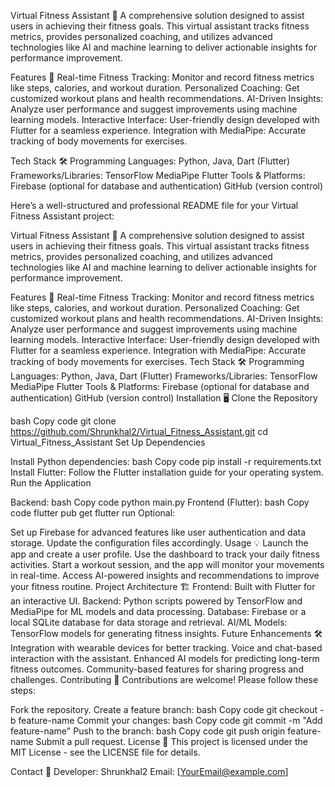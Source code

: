 Virtual Fitness Assistant 💪
A comprehensive solution designed to assist users in achieving their fitness goals. This virtual assistant tracks fitness metrics, provides personalized coaching, and utilizes advanced technologies like AI and machine learning to deliver actionable insights for performance improvement.

Features 🚀
Real-time Fitness Tracking: Monitor and record fitness metrics like steps, calories, and workout duration.
Personalized Coaching: Get customized workout plans and health recommendations.
AI-Driven Insights: Analyze user performance and suggest improvements using machine learning models.
Interactive Interface: User-friendly design developed with Flutter for a seamless experience.
Integration with MediaPipe: Accurate tracking of body movements for exercises.

Tech Stack 🛠️
Programming Languages: Python, Java, Dart (Flutter)
Frameworks/Libraries:
TensorFlow
MediaPipe
Flutter
Tools & Platforms:
Firebase (optional for database and authentication)
GitHub (version control)


Here’s a well-structured and professional README file for your Virtual Fitness Assistant project:

Virtual Fitness Assistant 💪
A comprehensive solution designed to assist users in achieving their fitness goals. This virtual assistant tracks fitness metrics, provides personalized coaching, and utilizes advanced technologies like AI and machine learning to deliver actionable insights for performance improvement.

Features 🚀
Real-time Fitness Tracking: Monitor and record fitness metrics like steps, calories, and workout duration.
Personalized Coaching: Get customized workout plans and health recommendations.
AI-Driven Insights: Analyze user performance and suggest improvements using machine learning models.
Interactive Interface: User-friendly design developed with Flutter for a seamless experience.
Integration with MediaPipe: Accurate tracking of body movements for exercises.
Tech Stack 🛠️
Programming Languages: Python, Java, Dart (Flutter)
Frameworks/Libraries:
TensorFlow
MediaPipe
Flutter
Tools & Platforms:
Firebase (optional for database and authentication)
GitHub (version control)
Installation 🖥️
Clone the Repository

bash
Copy code
git clone https://github.com/Shrunkhal2/Virtual_Fitness_Assistant.git
cd Virtual_Fitness_Assistant
Set Up Dependencies

Install Python dependencies:
bash
Copy code
pip install -r requirements.txt
Install Flutter: Follow the Flutter installation guide for your operating system.
Run the Application

Backend:
bash
Copy code
python main.py
Frontend (Flutter):
bash
Copy code
flutter pub get
flutter run
Optional:

Set up Firebase for advanced features like user authentication and data storage. Update the configuration files accordingly.
Usage 💡
Launch the app and create a user profile.
Use the dashboard to track your daily fitness activities.
Start a workout session, and the app will monitor your movements in real-time.
Access AI-powered insights and recommendations to improve your fitness routine.
Project Architecture 🏗️
Frontend: Built with Flutter for an interactive UI.
Backend: Python scripts powered by TensorFlow and MediaPipe for ML models and data processing.
Database: Firebase or a local SQLite database for data storage and retrieval.
AI/ML Models: TensorFlow models for generating fitness insights.
Future Enhancements 🛠️
Integration with wearable devices for better tracking.
Voice and chat-based interaction with the assistant.
Enhanced AI models for predicting long-term fitness outcomes.
Community-based features for sharing progress and challenges.
Contributing 🤝
Contributions are welcome! Please follow these steps:

Fork the repository.
Create a feature branch:
bash
Copy code
git checkout -b feature-name
Commit your changes:
bash
Copy code
git commit -m "Add feature-name"
Push to the branch:
bash
Copy code
git push origin feature-name
Submit a pull request.
License 📜
This project is licensed under the MIT License - see the LICENSE file for details.

Contact 📧
Developer: Shrunkhal2
Email: [YourEmail@example.com]
